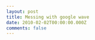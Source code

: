 ```yaml
---
layout: post
title: Messing with google wave
date: 2010-02-02T00:00:00.000Z
comments: false
---
```


<div class='post'>
    <span class="Apple-style-span" style="font-family: 'Lucida Grande'; font-size: small;"><span
            class="Apple-style-span" style="font-size: 11px;"><br /></span></span><br /><br />
    <script
        src="http://www.gmodules.com/ig/ifr?url=http://hosting.gmodules.com/ig/gadgets/file/114281111391296844949/driving-directions.xml&amp;up_fromLocation=&amp;up_myLocations=881%207th%20Ave%2C%20New%20York%2C%20NY%20(Carnegie%20Hall)&amp;synd=open&amp;w=320&amp;h=55&amp;title=Directions+by+Google+Maps&amp;brand=light&amp;lang=en&amp;country=US&amp;border=%23ffffff%7C3px%2C1px+solid+%23999999&amp;output=js"></script>
</div>